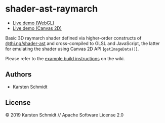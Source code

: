 # shader-ast-raymarch

- [Live demo (WebGL)](http://demo.thi.ng/umbrella/shader-ast-raymarch/)
- [Live demo (Canvas 2D)](http://demo.thi.ng/umbrella/shader-ast-raymarch/#2d)

Basic 3D raymarch shader defined via higher-order constructs of
[@thi.ng/shader-ast](https://github.com/thi-ng/umbrella/tree/master/packages/shader-ast)
and cross-compiled to GLSL and JavaScript, the latter for emulating the
shader using Canvas 2D API (`getImageData()`).

Please refer to the [example build instructions](https://github.com/thi-ng/umbrella/wiki/Example-build-instructions) on the wiki.

## Authors

- Karsten Schmidt

## License

&copy; 2019 Karsten Schmidt // Apache Software License 2.0

